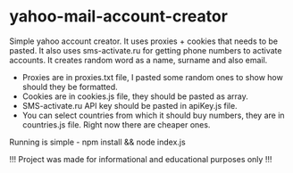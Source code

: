 # yahoo-mail-account-creator

Simple yahoo account creator. It uses proxies + cookies that needs to be pasted. It also uses sms-activate.ru for getting phone numbers to activate accounts. It creates random word as a name, surname and also email.


- Proxies are in proxies.txt file, I pasted some random ones to show how should they be formatted.
- Cookies are in cookies.js file, they should be pasted as array.
- SMS-activate.ru API key should be pasted in apiKey.js file.
- You can select countries from which it should buy numbers, they are in countries.js file. Right now there are cheaper ones.

Running is simple - npm install && node index.js



!!! Project was made for informational and educational purposes only !!!
